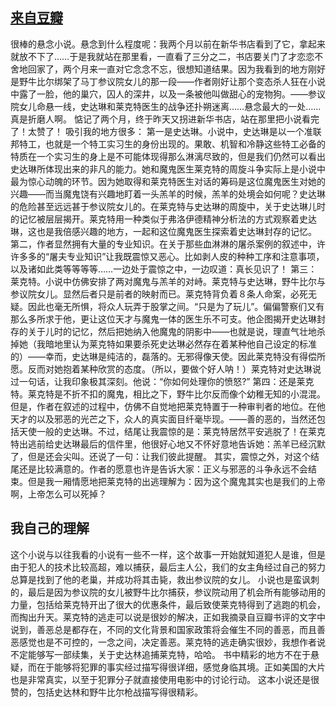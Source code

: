 ## [来自豆瓣](https://book.douban.com/review/1429273/) ##
很棒的悬念小说。悬念到什么程度呢：我两个月以前在新华书店看到了它，拿起来就放不下了……于是我就站在那里看，一直看了三分之二，书店要关门了才恋恋不舍地回家了，两个月来一直对它念念不忘，很想知道结果。因为我看到的地方刚好是野牛比尔绑架了马丁参议院女儿的那一段——作者刚好让那个变态杀人狂在小说中露了一脸，他的巢穴，囚人的深井，以及一条被他叫做甜心的宠物狗。——参议院女儿命悬一线，史达琳和莱克特医生的战争还扑朔迷离……悬念最大的一处……真是折磨人啊。 
惦记了两个月，终于昨天又拐进新华书店，站在那里把小说看完了！太赞了！ 
吸引我的地方很多： 
第一是史达琳。小说中，史达琳是以一个准联邦特工，也就是一个特工实习生的身份出现的。果敢、机智和冷静这些特工必备的特质在一个实习生的身上是不可能体现得那么淋漓尽致的，但是我们仍然可以看出史达琳所体现出来的非凡的能力。她和魔鬼医生莱克特的周旋斗争实际上是小说中最为惊心动魄的环节。因为她取得和莱克特医生对话的筹码是这位魔鬼医生对她的兴趣——而当魔鬼饶有兴趣地盯着一头羔羊的时候，羔羊的处境会如何呢？史达琳的危险甚至远远甚于参议院女儿的。在莱克特与史达琳的周旋中，关于史达琳儿时的记忆被层层揭开。莱克特用一种类似于弗洛伊德精神分析法的方式观察着史达琳，这也是我倍感兴趣的地方，一起和这位魔鬼医生探索着史达琳封存的记忆。 
第二，作者显然拥有大量的专业知识。在关于那些血淋淋的屠杀案例的叙述中，许许多多的“屠夫专业知识”让我既震惊又恶心。比如剥人皮的种种工序和注意事项，以及诸如此类等等等等……一边处于震惊之中，一边叹道：真长见识了！ 
第三：莱克特。小说中仿佛安排了两对魔鬼与羔羊的对峙。莱克特与史达琳，野牛比尔与参议院女儿。显然后者只是前者的映射而已。莱克特背负着８条人命案，必死无疑。因此也毫无所惧，将众人玩弄于股掌之间。“只是为了玩儿”。偏偏警察们又有那么多所求于他，更让这位天才与魔鬼一体的医生乐不可支。他企图揭开史达琳封存的关于儿时的记忆，然后把她纳入他魔鬼的阴影中——也就是说，理直气壮地杀掉她（我暗地里认为莱克特如果要杀死史达琳必然存在着某种他自己设定的标准的）——幸而，史达琳是纯洁的，磊落的。无邪得像天使。因此莱克特没有得偿所愿。反而对她抱着某种欣赏的态度。（所以，要做个好人呐！）莱克特对史达琳说过一句话，让我印象极其深刻。他说：“你如何处理你的愤怒?” 
第四：还是莱克特。莱克特是不折不扣的魔鬼，相比之下，野牛比尔反而像个幼稚无知的小混混。但是，作者在叙述的过程中，仿佛不自觉地把莱克特置于一种审判者的地位。在他天才的以及邪恶的光芒之下，众人的真实面目纤毫毕现。——善的恶的，当然还包括天使一般的史达琳。不过，结尾让我震惊的是：莱克特居然平安逃脱了！在莱克特出逃前给史达琳最后的信件里，他很好心地又不怀好意地告诉她：羔羊已经沉默了，但是还会尖叫。还说了一句：让我们彼此提醒。 
其实，震惊之外，对这个结尾还是比较满意的。作者的愿意也许是告诉大家：正义与邪恶的斗争永远不会结束。但是我一厢情愿地把莱克特的出逃理解为：因为这个魔鬼其实也是我们的上帝啊，上帝怎么可以死掉？

## 我自己的理解 ##
这个小说与以往我看的小说有一些不一样，这个故事一开始就知道犯人是谁，但是由于犯人的技术比较高超，难以捕获，最后主人公，我们的女主角经过自己的努力总算是找到了他的老巢，并成功将其击毙，救出参议院的女儿。
小说也是蛮讽刺的，最后是因为参议院的女儿被野牛比尔捕获，参议院动用了机会所有能够动用的力量，包括给莱克特开出了很大的优惠条件，最后致使莱克特得到了逃跑的机会，而掏出升天。莱克特的逃走可以说是很妙的解决，正如我摘录自豆瓣书评的文字中说到，善恶总是都存在，不同的文化背景和国家政策将会催生不同的善恶，而且善恶感觉也是不可控的，一念之间，决定善恶。莱克特的逃走确实很妙，我想作者说不定能够写一部续集，关于史达林追捕莱克特，哈哈。
书中精彩的地方不在于悬疑，而在于能够将犯罪的事实经过描写得很详细，感觉身临其境。正如美国的大片也是非常真实，以至于犯罪分子就直接使用电影中的讨论行动。
这本小说还是很赞的，包括史达林和野牛比尔枪战描写得很精彩。
